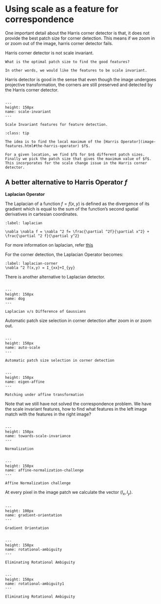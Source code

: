 # Using scale as a feature for correspondence

One important detail about the Harris corner detector is that, it does not provide the best patch size for corner detection. This means if we zoom in or zoom out of the image, harris corner detector fails.

<span class = 'high'>Harris corner detector is not scale invariant.</span>

```{note}
What is the optimal patch size to find the good features?

In other words, we would like the features to be scale invariant.
```

Harris detector is good in the sense that even though the image undergoes projective transformation, the corners are still preserved and detected by the Harris corner detector.

```{figure} /imgs/scale-invariant.PNG

---
height: 150px
name: scale-invariant
---

Scale Invariant features for feature detection.
```

```{admonition} Is there a way to modify Harris corner detector to be scale invariant?
:class: tip

The idea is to find the local maximum of the [Harris Operator](image-features.html#the-harris-operator) $f$.

For a given location, we find $f$ for $n$ different patch sizes. Finally we pick the patch size that gives the maximum value of $f$. This incorporates for the scale change issue in the Harris corner detector.
```

## A better alternative to Harris Operator $f$

**Laplacian Operator**

The Laplacian of a function $f = f(x,y)$ is defined as the divergence of its gradient which is equal to the sum of the function’s second spatial derivatives in cartesian coordinates.

```{math}
:label: laplacian

\nabla \nabla f = \nabla ^2 f= \frac{\partial ^2f}{\partial x^2} + \frac{\partial ^2 f}{\partial y^2}
```
For more information on laplacian, refer [this](https://www.plymouth.ac.uk/uploads/production/document/path/3/3744/PlymouthUniversity_MathsandStats_the_Laplacian.pdf)

For the corner detection, the Laplacian Operator becomes:

```{math}
:label: laplacian-corner
\nabla ^2 f(x,y) = I_{xx}+I_{yy}
```

There is another alternative to Laplacian detector.

```{figure} /imgs/dog.PNG

---
height: 150px
name: dog
---

Laplacian v/s Difference of Gaussians
```

Automatic patch size selection in corner detection after zoom in or zoom out.

```{figure} /imgs/auto-scale.PNG

---
height: 150px
name: auto-scale
---

Automatic patch size selection in corner detection
```

```{figure} /imgs/eigen-affine.PNG

---
height: 150px
name: eigen-affine
---

Matching under affine transformation
```

<span class = 'high'>Note that we still have not solved the correspondence problem. We have the scale invariant features, how to find what features in the left image match with the features in the right image?</span>

```{figure} /imgs/towards-scale-invariance.PNG

---
height: 150px
name: towards-scale-invariance
---

Normalization
```

```{figure} /imgs/affine-normalization-challenge.PNG

---
height: 150px
name: affine-normalization-challenge
---

Affine Normalization challenge
```

At every pixel in the image patch we calculate the vector $(I_x,I_y)$.

```{figure} /imgs/gradient-orientation.PNG

---
height: 100px
name: gradient-orientation
---

Gradient Orientation
```

```{figure} /imgs/rotational-ambiguity.PNG

---
height: 150px
name: rotational-ambiguity
---

Eliminating Rotational Ambiguity
```

```{figure} /imgs/rotational-ambiguity1.PNG

---
height: 150px
name: rotational-ambiguity1
---

Eliminating Rotational Ambiguity
```







